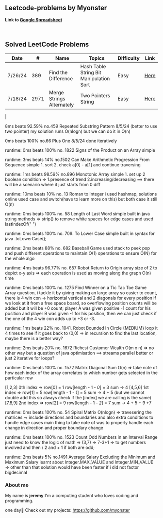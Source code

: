 ## Leetcode-problems by Myonster

**Link to [Google Spreadsheet](https://docs.google.com/spreadsheets/d/1vq68s0KxSqiKH7z1yNyLRWM813CaiUfC0Ec-g0j7f5w/edit?usp=sharing)**

<br>

## Solved LeetCode Problems

| Date    | #    | Name                                                      | Topics                                   | Difficulty | Link                                                                                             |
| ------- | ---- | --------------------------------------------------------- | ---------------------------------------- | ---------- | ------------------------------------------------------------------------------------------------ |
| 7/26/24 | 389  | Find the Difference                                       | Hash Table String Bit Manipulation Sort  | Easy       | [Here](https://leetcode.com/problems/find-the-difference/)                                       |
| 7/18/24 | 2971 | Merge Strings Alternately                                 | Two Pointers String                      | Easy       | [Here](https://leetcode.com/problems/merge-strings-alternately/)                                 |
|
<br>

8ms beats 92.59%
no.459 Repeated Substring Pattern 8/5/24
(better to use two pointer) my solution runs O(nlogn) but we can do it in O(n)

0ms beats 100%
no.66 Plus One 8/5/24
done iteratively

runtime: 0ms beats 100%
no. 1822 Signs of the Product on an Array
simple

runtime: 3ms beats 14%
no.1502 Can Make Arithmetic Progression From Sequence
simple 1. sort 2. check a[0] - a[1] and continue traversing

runtime: 1ms beats 98.59%
no.896 Monotonic Array
simple 1. set up 2 boolean condition => 1.presence of trend 2.increasing/decreasing ==> there will be a scenario where it just starts from 0 diff

runtime: 10ms beats 10%
no. 13 Roman to Integer
i used hashmap, solutions online used case and switch(have to learn more on this)
but both case it still O(n)

runtime: 0ms beats 100%
no. 58 Length of Last Word
simple built in java string methods => strip() to remove white spaces for edge cases and used lastIndexOf(" ")

runtime: 0ms beats 100%
no. 709. To Lower Case
simple built in syntax for java .toLowerCase();

runtime: 2ms beats 88%
no. 682 Baseball Game
used stack to peek pop and push different operations to maintain O(1) operations to ensure O(N) for the whole algo


runtime: 4ms beats 96.77%
no. 657 Robot Return to Origin
array size of 2 to depict x-y axis => each operation is used as moving along the graph
O(n) time

runtime: 0ms beats 100%
no. 1275 Find Winner on a Tic Tac Toe Game
Array question, i tackle it by giving making an large array so easier to count, there is 4 win con -> horizontal vertical and 2 diagonals for every position if we look at
it from a free space board, so overflowing position counts will be added but it will be +0 count; player A was given positive -1 count for his position
and player B was given -1 for his position, then we can just check if the one of the 4 win con adds up to +3 or -3.

runtime: 1ms beats 22%
no. 1041. Robot Bounded In Circle {MEDIUM}
loop it 4 times to see if it goes back to (0,0) => in recursion to find the last location,
maybe there is a better way?

runtime: 2ms beats 20%
no. 1672 Richest Customer Wealth
O(m x n) => no other way but a question of java optimisation ==> streams parallel better or just 2 iterative for loops?

runtime: 0ms beats 100%
no. 1572 Matrix Diagonal Sum
O(n) => take note of how each index of the array correlates to which number gets selected in the particular row

[1,2,3] 0th index => row[0] = 1  row[length - 1 - *0*] = 3 sum -> 4
[4,5,6] 1st index => row[1] = 5  row[length - 1 - *1*] = 5 sum -> 4 + 5 (but we cannot double add this so always check if the [index] we are calling is the same) 
[7,8,9] 2nd index => row[2] = 9  row[length - 1 - *2*] = 7 sum -> 4 + 5 + 9 +7


runtime: 0ms beats 100%
no. 54 Spiral Matrix
O(nlogn) => travesering the matrices => include directions and boundaries and also extra conditions to handle edge cases
main thing to take note of was to properly handle each change in direction and proper boundary change 

runtime: 0ms beats 100%
no. 1523 Count Odd Numbers in an Interval Range
just need to know the logic of math => (3,7) => 7-3+1 => to get numbers involved and then / 2 and + 1 if both are odd;

runtime: 2ms beats 5%
no.1491 Average Salary Excluding the Minimum and Maximum Salary
learnt about Integer.MAX_VALUE and Integer.MIN_VALUE => other than that solution would have been faster if i did not factor bigdecimal


### About me

My name is **jeremy** I'm a computing student who loves coding and programming.

one day🙏
Check out my projects: https://github.com/myonster
